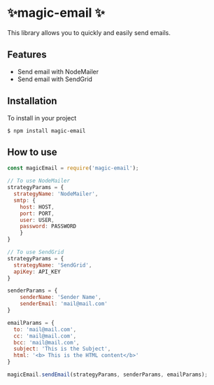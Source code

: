 # ✨magic-email ✨
This library allows you to quickly and easily send emails.
## Features
  * Send email with NodeMailer 
  * Send email with SendGrid
 
## Installation
To install in your project
```console
$ npm install magic-email
```
## How to use
```js
const magicEmail = require('magic-email');

// To use NodeMailer
strategyParams = {
  strategyName: 'NodeMailer',
  smtp: {
    host: HOST,
    port: PORT,
    user: USER,
    password: PASSWORD
    }
}

// To use SendGrid
strategyParams = {
  strategyName: 'SendGrid',
  apiKey: API_KEY
}

senderParams = {
	senderName: 'Sender Name',
	senderEmail: 'mail@mail.com'
}

emailParams = {
  to: 'mail@mail.com',
  cc: 'mail@mail.com',
  bcc: 'mail@mail.com',
  subject: 'This is the Subject',
  html: '<b> This is the HTML content</b>'
}

magicEmail.sendEmail(strategyParams, senderParams, emailParams);

```